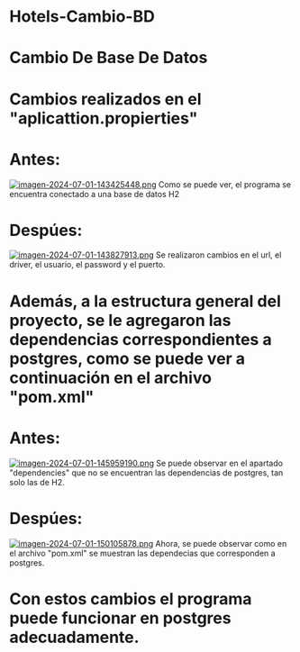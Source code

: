 # Hotels-Cambio-BD
# Cambio De Base De Datos 
# Cambios realizados en el "aplicattion.propierties"
# Antes:
[![imagen-2024-07-01-143425448.png](https://i.postimg.cc/RhwwHF5g/imagen-2024-07-01-143425448.png)](https://postimg.cc/zHXLmqfh)
Como se puede ver, el programa se encuentra conectado a una base de datos H2
# Despúes:
[![imagen-2024-07-01-143827913.png](https://i.postimg.cc/Vkh5z82v/imagen-2024-07-01-143827913.png)](https://postimg.cc/tsh9zLqG)
Se realizaron cambios en el url, el driver, el usuario, el password y el puerto.
# Además, a la estructura general del proyecto, se le agregaron las dependencias correspondientes a postgres, como se puede ver a continuación en el archivo "pom.xml"
# Antes:
[![imagen-2024-07-01-145959190.png](https://i.postimg.cc/Zq1cBXvK/imagen-2024-07-01-145959190.png)](https://postimg.cc/R3Lf2sTj)
Se puede observar en el apartado "dependencies" que no se encuentran las dependencias de postgres, tan solo las de H2.
# Despúes:
[![imagen-2024-07-01-150105878.png](https://i.postimg.cc/3NZCqRSd/imagen-2024-07-01-150105878.png)](https://postimg.cc/hQfdzSqB)
Ahora, se puede observar como en el archivo "pom.xml" se muestran las dependecias que corresponden a postgres.
# Con estos cambios el programa puede funcionar en postgres adecuadamente.
